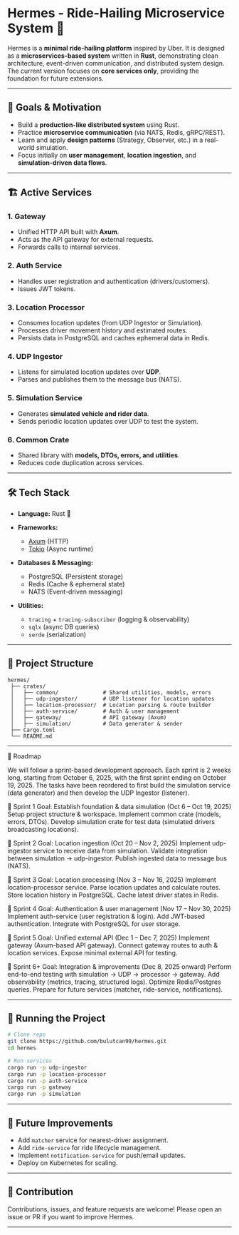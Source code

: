 # Hermes - Ride-Hailing Microservice System 🚕

Hermes is a **minimal ride-hailing platform** inspired by Uber. It is designed as a **microservices-based system** written in **Rust**, demonstrating clean architecture, event-driven communication, and distributed system design. The current version focuses on **core services only**, providing the foundation for future extensions.

---

## 🎯 Goals & Motivation

* Build a **production-like distributed system** using Rust.
* Practice **microservice communication** (via NATS, Redis, gRPC/REST).
* Learn and apply **design patterns** (Strategy, Observer, etc.) in a real-world simulation.
* Focus initially on **user management**, **location ingestion**, and **simulation-driven data flows**.

---

## 🏗️ Active Services

### 1. **Gateway**

* Unified HTTP API built with **Axum**.
* Acts as the API gateway for external requests.
* Forwards calls to internal services.

### 2. **Auth Service**

* Handles user registration and authentication (drivers/customers).
* Issues JWT tokens.

### 3. **Location Processor**

* Consumes location updates (from UDP Ingestor or Simulation).
* Processes driver movement history and estimated routes.
* Persists data in PostgreSQL and caches ephemeral data in Redis.

### 4. **UDP Ingestor**

* Listens for simulated location updates over **UDP**.
* Parses and publishes them to the message bus (NATS).

### 5. **Simulation Service**

* Generates **simulated vehicle and rider data**.
* Sends periodic location updates over UDP to test the system.

### 6. **Common Crate**

* Shared library with **models, DTOs, errors, and utilities**.
* Reduces code duplication across services.

---

## 🛠️ Tech Stack

* **Language:** Rust 🦀
* **Frameworks:**

  * [Axum](https://github.com/tokio-rs/axum) (HTTP)
  * [Tokio](https://tokio.rs/) (Async runtime)
* **Databases & Messaging:**

  * PostgreSQL (Persistent storage)
  * Redis (Cache & ephemeral state)
  * NATS (Event-driven messaging)
* **Utilities:**

  * `tracing` + `tracing-subscriber` (logging & observability)
  * `sqlx` (async DB queries)
  * `serde` (serialization)

---

## 📂 Project Structure

```
hermes/
 ├── crates/
 │   ├── common/              # Shared utilities, models, errors
 │   ├── udp-ingestor/        # UDP listener for location updates
 │   ├── location-processor/  # Location parsing & route builder
 │   ├── auth-service/        # Auth & user management
 │   ├── gateway/             # API gateway (Axum)
 │   ├── simulation/          # Data generator & sender
 ├── Cargo.toml
 └── README.md
```

---

📅 Roadmap 

We will follow a sprint-based development approach. Each sprint is 2 weeks long, starting from October 6, 2025, with the first sprint ending on October 19, 2025. The tasks have been reordered to first build the simulation service (data generator) and then develop the UDP Ingestor (listener).



🎯 Sprint 1 Goal: Establish foundation & data simulation (Oct 6 – Oct 19, 2025)
Setup project structure & workspace.
Implement common crate (models, errors, DTOs).
Develop simulation crate for test data (simulated drivers broadcasting locations).


🎯 Sprint 2 Goal: Location ingestion (Oct 20 – Nov 2, 2025)
Implement udp-ingestor service to receive data from simulation.
Validate integration between simulation → udp-ingestor.
Publish ingested data to message bus (NATS).


🎯 Sprint 3 Goal: Location processing (Nov 3 – Nov 16, 2025)
Implement location-processor service.
Parse location updates and calculate routes.
Store location history in PostgreSQL.
Cache latest driver states in Redis.


🎯 Sprint 4 Goal: Authentication & user management (Nov 17 – Nov 30, 2025)
Implement auth-service (user registration & login).
Add JWT-based authentication.
Integrate with PostgreSQL for user storage.


🎯 Sprint 5 Goal: Unified external API (Dec 1 – Dec 7, 2025)
Implement gateway (Axum-based API gateway).
Connect gateway routes to auth & location services.
Expose minimal external API for testing.

🎯 Sprint 6+ Goal: Integration & improvements (Dec 8, 2025 onward)
Perform end-to-end testing with simulation → UDP → processor → gateway.
Add observability (metrics, tracing, structured logs).
Optimize Redis/Postgres queries.
Prepare for future services (matcher, ride-service, notifications).

---

## 🚀 Running the Project

```bash
# Clone repo
git clone https://github.com/bulutcan99/hermes.git
cd hermes

# Run services
cargo run -p udp-ingestor
cargo run -p location-processor
cargo run -p auth-service
cargo run -p gateway
cargo run -p simulation
```

---

## 🔮 Future Improvements

* Add `matcher` service for nearest-driver assignment.
* Add `ride-service` for ride lifecycle management.
* Implement `notification-service` for push/email updates.
* Deploy on Kubernetes for scaling.

---

## 🤝 Contribution

Contributions, issues, and feature requests are welcome!
Please open an issue or PR if you want to improve Hermes.

---
